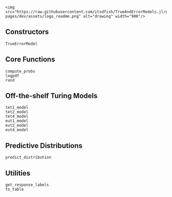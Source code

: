 ```@raw html
<img src="https://raw.githubusercontent.com/itsdfish/TrueAndErrorModels.jl/gh-pages/dev/assets/logo_readme.png" alt="drawing" width="900"/>
```
## Constructors
```@docs
TrueErrorModel
```

## Core Functions

```@docs
compute_probs
logpdf
rand
```

## Off-the-shelf Turing Models
```@docs
tet1_model
tet2_model
tet4_model
eut1_model
eut2_model
eut4_model
```

## Predictive Distributions 

```@docs
predict_distribution
```

## Utilities 

```@docs
get_response_labels
to_table
```